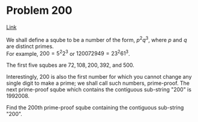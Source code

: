 # Problem 200

[Link](https://projecteuler.net/problem=200)

We shall define a sqube to be a number of the form, $p^2 q^3$, where $p$ and $q$ are distinct primes.  
For example, $200 = 5^2 2^3$ or $120072949 = 23^2 61^3$.

The first five squbes are $72, 108, 200, 392$, and $500$.

Interestingly, $200$ is also the first number for which you cannot change any single digit to make a prime; we shall call such numbers, prime-proof. The next prime-proof sqube which contains the contiguous sub-string "$200$" is $1992008$.

Find the $200$th prime-proof sqube containing the contiguous sub-string "$200$".
